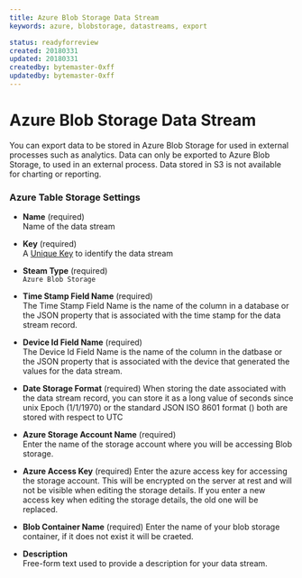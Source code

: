 ```yaml
---
title: Azure Blob Storage Data Stream
keywords: azure, blobstorage, datastreams, export

status: readyforreview
created: 20180331
updated: 20180331
createdby: bytemaster-0xff
updatedby: bytemaster-0xff
---
```

# Azure Blob Storage Data Stream

You can export data to be stored in Azure Blob Storage for used in external processes such as analytics.  Data can only be exported to Azure Blob Storage, to used in an external process.  Data stored in S3 is not available for charting or reporting.

### Azure Table Storage Settings

* **Name** (required)  
Name of the data stream

* **Key** (required)  
A [Unique Key](../Topics/Keys.md) to identify the data stream

* **Steam Type** (required)  
`Azure Blob Storage`

* **Time Stamp Field Name** (required)  
The Time Stamp Field Name is the name of the column in a database or the JSON property that is associated with the time stamp for the data stream record.

* **Device Id Field Name** (required)    
The Device Id Field Name is the name of the column in the datbase or the JSON property that is associated with the device that generated the values for the data stream.

* **Date Storage Format** (required)
When storing the date associated with the data stream record, you can store it as a long value of seconds since unix Epoch (1/1/1970) or the standard JSON ISO 8601 format () both are stored with respect to UTC

* **Azure Storage Account Name** (required)  
Enter the name of the storage account where you will be accessing Blob storage.

* **Azure Access Key** (required)
Enter the azure access key for accessing the storage account.  This will be encrypted on the server at rest and will not be visible when editing the storage details.  If you enter a new access key when editing the storage details, the old one will be replaced.

* **Blob Container Name** (required)
Enter the name of your blob storage container, if it does not exist it will be craeted.

* **Description**     
Free-form text used to provide a description for your data stream.

